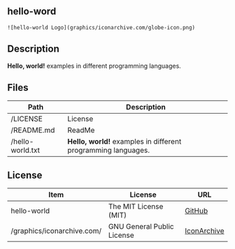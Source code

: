 ## hello-word

```
![hello-world Logo](graphics/iconarchive.com/globe-icon.png)
```

## Description

**Hello, world!** examples in different programming languages.

## Files

Path | Description
---- | -----------
/LICENSE | License
/README.md | ReadMe
/hello-world.txt | **Hello, world!** examples in different programming languages.

## License

Item | License | URL
---- | ------- | ---
hello-world | The MIT License (MIT) | [GitHub](https://github.com/coding-samurai/hello-world/blob/master/LICENSE)
/graphics/iconarchive.com/ | GNU General Public License | [IconArchive](http://www.iconarchive.com/artist/elegantthemes.html)
